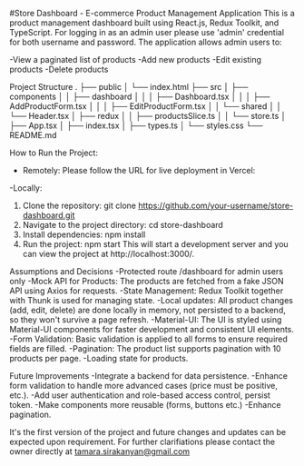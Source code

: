 #Store Dashboard - E-commerce Product Management Application
This is a product management dashboard built using React.js, Redux Toolkit, and TypeScript. 
For logging in as an admin user please use 'admin' credential for both username and password. The application allows admin users to:

-View a paginated list of products
-Add new products
-Edit existing products
-Delete products

Project Structure
.
├── public
│   └── index.html
├── src
│   ├── components
│   │   ├── dashboard
│   │   │   ├── Dashboard.tsx
│   │   │   ├── AddProductForm.tsx
│   │   │   ├── EditProductForm.tsx
│   │   └── shared
│   │       └── Header.tsx
│   ├── redux
│   │   ├── productsSlice.ts
│   │   └── store.ts
│   ├── App.tsx
│   ├── index.tsx
│   ├── types.ts
│   └── styles.css
└── README.md

How to Run the Project:
- Remotely:
Please follow the URL for live deployment in Vercel: 

-Locally:
1. Clone the repository: git clone https://github.com/your-username/store-dashboard.git
2. Navigate to the project directory: cd store-dashboard
3. Install dependencies: npm install
4. Run the project: npm start
This will start a development server and you can view the project at http://localhost:3000/.

Assumptions and Decisions
-Protected route /dashboard for admin users only 
-Mock API for Products: The products are fetched from a fake JSON API using Axios for requests. 
-State Management: Redux Toolkit together with Thunk is used for managing state.
-Local updates: All product changes (add, edit, delete) are done locally in memory, not persisted to a backend, so they won't survive a page refresh.
-Material-UI: The UI is styled using Material-UI components for faster development and consistent UI elements.
-Form Validation: Basic validation is applied to all forms to ensure required fields are filled.
-Pagination: The product list supports pagination with 10 products per page.
-Loading state for products.

Future Improvements
-Integrate a backend for data persistence.
-Enhance form validation to handle more advanced cases (price must be positive, etc.).
-Add user authentication and role-based access control, persist token.
-Make components more reusable (forms, buttons etc.)
-Enhance pagination.

It's the first version of the project and future changes and updates can be expected upon requirement. For further clarifiations please contact the owner directly at tamara.sirakanyan@gmail.com

